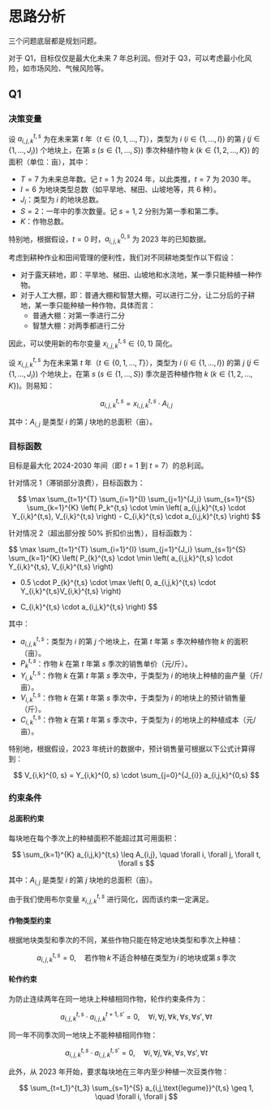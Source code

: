 
# 思路分析

三个问题底层都是规划问题。

对于 Q1，目标仅仅是最大化未来 7 年总利润。但对于 Q3，可以考虑最小化风险，如市场风险、气候风险等。

## Q1

### 决策变量

设 $a_{i,j,k}^{t,s}$ 为在未来第 $t$ 年（$t \in \{0, 1, \ldots, T\}$），类型为 $i$ ($i \in \{1, \ldots, I\}$) 的第 $j$ ($j \in \{1, \ldots, J_{i}\}$) 个地块上，在第 $s$ ($s \in \{1, \ldots, S\}$) 季次种植作物 $k$ ($k \in \{1, 2, \ldots, K\}$) 的面积（单位：亩），其中：

- $T = 7$ 为未来总年数。记 $t=1$ 为 2024 年，以此类推，$t=7$ 为 2030 年。
- $I = 6$ 为地块类型总数（如平旱地、梯田、山坡地等，共 6 种）。
- $J_{i}$：类型为 $i$ 的地块总数。
- $S=2$：一年中的季次数量。记 $s=1,2$ 分别为第一季和第二季。
- $K$：作物总数。

特别地，根据假设，$t=0$ 时，$a_{i,j,k}^{0,s}$ 为 2023 年的已知数据。

考虑到耕种作业和田间管理的便利性，我们对不同耕地类型作以下假设：

- 对于露天耕地，即：平旱地、梯田、山坡地和水浇地，某一季只能种植一种作物。
- 对于人工大棚，即：普通大棚和智慧大棚，可以进行二分，让二分后的子耕地，某一季只能种植一种作物，具体而言：
    - 普通大棚：对第一季进行二分
    - 智慧大棚：对两季都进行二分

因此，可以使用新的布尔变量 $x_{i,j,k}^{t,s} \in \{0,1\}$ 简化。

设 $x_{i,j,k}^{t,s}$ 为在未来第 $t$ 年（$t \in \{0, 1, \ldots, T\}$），类型为 $i$ ($i \in \{1, \ldots, I\}$) 的第 $j$ ($j \in \{1, \ldots, J_{i}\}$) 个地块上，在第 $s$ ($s \in \{1, \ldots, S\}$) 季次是否种植作物 $k$ ($k \in \{1, 2, \ldots, K\}$)。则易知：

$$
a_{i,j,k}^{t,s} = x_{i,j,k}^{t,s} \cdot A_{i,j}
$$

其中：$A_{i,j}$ 是类型 $i$ 的第 $j$ 块地的总面积（亩）。

### 目标函数

目标是最大化 2024-2030 年间（即 $t = 1$ 到 $t = 7$）的总利润。

针对情况 1（滞销部分浪费），目标函数为：

$$
\max \sum_{t=1}^{T} \sum_{i=1}^{I} \sum_{j=1}^{J_i} \sum_{s=1}^{S} \sum_{k=1}^{K} \left( P_k^{t,s} \cdot \min \left( a_{i,j,k}^{t,s} \cdot Y_{i,k}^{t,s}, V_{i,k}^{t,s} \right) - C_{i,k}^{t,s} \cdot a_{i,j,k}^{t,s} \right)
$$

针对情况 2（超出部分按 50% 折扣价出售），目标函数为：

$$
\max \sum_{t=1}^{T} \sum_{i=1}^{I} \sum_{j=1}^{J_i} \sum_{s=1}^{S} \sum_{k=1}^{K} \left( P_{k}^{t,s} \cdot \min \left( a_{i,j,k}^{t,s} \cdot Y_{i,k}^{t,s}, V_{i,k}^{t,s} \right)
+ 0.5 \cdot P_{k}^{t,s} \cdot \max \left( 0, a_{i,j,k}^{t,s} \cdot Y_{i,k}^{t,s}V_{i,k}^{t,s} \right)
- C_{i,k}^{t,s} \cdot a_{i,j,k}^{t,s} \right)
$$

其中：

- $a_{i,j,k}^{t,s}$：类型为 $i$ 的第 $j$ 个地块上，在第 $t$ 年第 $s$ 季次种植作物 $k$ 的面积（亩）。
- $P_k^{t,s}$：作物 $k$ 在第 $t$ 年第 $s$ 季次的销售单价（元/斤）。
- $Y_{i,k}^{t,s}$：作物 $k$ 在第 $t$ 年第 $s$ 季次中，于类型为 $i$ 的地块上种植的亩产量（斤/亩）。
- $V_{i,k}^{t,s}$：作物 $k$ 在第 $t$ 年第 $s$ 季次中，于类型为 $i$ 的地块上的预计销售量（斤）。
- $C_{i,k}^{t,s}$：作物 $k$ 在第 $t$ 年第 $s$ 季次中，于类型为 $i$ 的地块上的种植成本（元/亩）。

特别地，根据假设，2023 年统计的数据中，预计销售量可根据以下公式计算得到：

$$
V_{i,k}^{0, s} = Y_{i,k}^{0, s} \cdot \sum_{j=0}^{J_{i}}  a_{i,j,k}^{0,s}
$$

### 约束条件

#### 总面积约束

每块地在每个季次上的种植面积不能超过其可用面积：

$$
\sum_{k=1}^{K} a_{i,j,k}^{t,s} \leq A_{i,j}, \quad \forall i, \forall j, \forall t, \forall s
$$

其中：$A_{i,j}$ 是类型 $i$ 的第 $j$ 块地的总面积（亩）。

由于我们使用布尔变量 $x_{i,j,k}^{t,s}$ 进行简化，因而该约束一定满足。

#### 作物类型约束

根据地块类型和季次的不同，某些作物只能在特定地块类型和季次上种植：

$$
a_{i,j,k}^{t,s} = 0, \quad \text{若作物} \, k \, \text{不适合种植在类型为} \, i \, \text{的地块或第} \, s \, \text{季次}
$$

#### 轮作约束

为防止连续两年在同一地块上种植相同作物，轮作约束条件为：

$$
a_{i,j,k}^{t,s} \cdot a_{i,j,k}^{t+1,s'} = 0, \quad \forall i, \forall j, \forall k, \forall s, \forall s', \forall t
$$

同一年不同季次同一地块上不能种植相同作物：

$$
a_{i,j,k}^{t,s} \cdot a_{i,j,k}^{t,s'} = 0, \quad \forall i, \forall j, \forall k, \forall s, \forall s', \forall t
$$

此外，从 2023 年开始，要求每块地在三年内至少种植一次豆类作物：

$$
\sum_{t=t_1}^{t_3} \sum_{s=1}^{S} a_{i,j,\text{legume}}^{t,s} \geq 1, \quad \forall i, \forall j
$$

